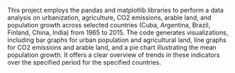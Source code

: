 This project employs the pandas and matplotlib libraries to perform a data analysis on urbanization, agriculture, CO2 emissions, arable land, and population growth across selected countries (Cuba, Argentina, Brazil, Finland, China, India) from 1965 to 2015. The code generates visualizations, including bar graphs for urban population and agricultural land, line graphs for CO2 emissions and arable land, and a pie chart illustrating the mean population growth. It offers a clear overview of trends in these indicators over the specified period for the specified countries.

